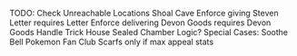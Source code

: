 TODO:
  Check Unreachable Locations
  Shoal Cave
  Enforce giving Steven Letter requires Letter
  Enforce delivering Devon Goods requires Devon Goods
  Handle Trick House
  Sealed Chamber Logic?
  Special Cases:
    Soothe Bell
    Pokemon Fan Club Scarfs only if max appeal stats
